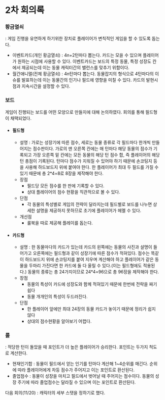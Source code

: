 # 2차 회의록

### 황금열쇠

: 게임 진행을 유연하게 하기위한 장치로 플레이어가 변칙적인 게임을 할 수 있도록 돕는다.

- 이벤트카드(개인 황금열쇠) : 4n+2턴마다 뽑는다. 카드는 모을 수 있으며 플레이어가 원하는 시점에 사용할 수 있다.  이벤트카드는 보드의 특정 동물, 특정 성장도 칸에서 제공되는데 이는 동물 캐릭터간의 밸런스를 맞추기 위함이다.
- 월간애니멀(전체 황금열쇠) : 4n턴마다 뽑는다.  동물잡지의 형식으로 4턴마다의 이슈를 발표하는데 이는 동물간의 인기나 필드에 영향을 미칠 수 있다. 카드의 발현시점과 지속시간을 설정할 수 있다. 

### 보드

게임이 진행되는 보드를 어떤 모양으로 만들지에 대해 논의하였다.  회의를 통해 필드형이 채택되었다.

- #### 필드형 

  - 설명 : 가로는 성장기에 따른 점수, 세로는 동물 종류로 각 필드마다 한개씩 만들어지는 점수판이다. 가로의 맨 오른쪽 칸에는 매 턴마다 해당 동물의 점수가 기록되고 가장 오른쪽 밑 칸에는 모든 동물의 해당 턴 점수 합, 즉 플레이어의 해당 턴 총점이 기록된다. 턴마다 점수가 지워질 수 있어야 하기 때문에 손코팅지 등을 사용해 하드보드지 위에 붙여야 한다. 한 플레이어가 최대 두 필드를 가질 수 있기 때문에 총 2*4=8로 8장을 제작해야 한다.
  - 장점
    - 필드당 모든 점수를 한 판에 기록할 수 있다.
    -  상대 플레이어의 점수 현황을 직관적으로 볼 수 있다.
  - 단점
    - 각 동물의 특성별로 게임의 전략이 달라지는데 필드별로 보드를 나누면 상세한 설명을 제공하지 못하므로 초기에 플레이어가 헤멜 수 있다.
  - 개선점
    - 룰북을 따로 제공해 플레이를 돕는다.

- #### 카드형 

  - 설명 : 한 동물마다의 카드가 있는데 카드의 왼쪽에는 동물의 사진과 설명이 들어가고 오른쪽에는 필드형과 같이 성장기에 따른 점수가 적혀있다. 점수는 똑같이 하드보드지 위에 손코팅지를 붙여 지우며 계산해야 하고 플레이어가 같은 동물을 두마리 가진다면 한 카드에 둘 다 올릴 수 있다.(이는 필드형에도 적용된다.) 동물의 종류는 총 24가지이므로 24*4=96으로 총 96장을 제작해야 한다.
  - 장점 
    - 동물의 특성이 카드에 성장도와 함께 적혀있기 때문에 한번에 전략을 짜기 쉽다
    -  동물 개개인의 특성이 두드러진다.
  - 단점
    - 한 플레이어 앞에만 최대 24장의 동물 카드가 놓이기 때문에 정리가 쉽지 않다
    - 상대의 점수현황을 알아보기 어렵다.

### 룰

: 적당한 턴이 돌았을 때 포인트가 더 높은 플레이어가 승리한다. 포인트는 두가지 척도로 계산한다.

- 현재인기합 : 동물이 필드에서 얻는 인기를 턴마다 계산해 1~4순위를 매긴다. 순위에 따라 플레이어에게 차등 점수가 주어지고 이는 포인트로 환산된다.
- 졸업점수 : 동물이 성장을 마치고 필드에서 벗어날 때 주어지는 점수이다. 동물의 성장 주기에 따라 졸업점수는 달라질 수 있으며 이는 포인트로 환산된다.

다음 회의(11/20) : 캐릭터의 세부 스탯을 정하기로 했다.

